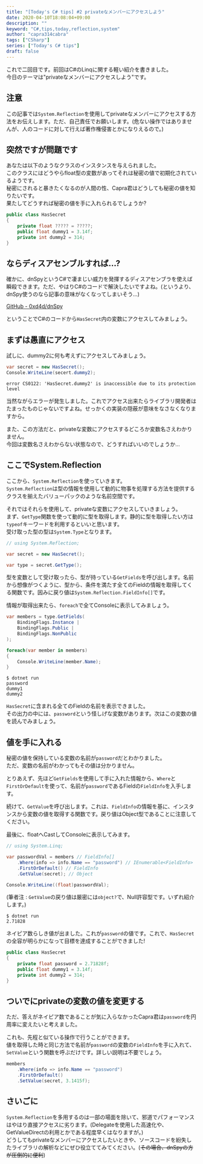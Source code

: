 ```yaml
---
title: "[Today's C# tips] #2 privateなメンバーにアクセスしよう"
date: 2020-04-10T18:08:04+09:00
description: ""
keyword: "C#,tips,today,reflection,system"
author: "capra314cabra"
tags: ["CSharp"]
series: ["Today's C# tips"]
draft: false
---
```


これで二回目です。前回はC#のLinqに関する軽い紹介を書きました。  
今日のテーマは"privateなメンバーにアクセスしよう"です。

## 注意

この記事では`System.Reflection`を使用してprivateなメンバーにアクセスする方法をお伝えします。ただ、自己責任でお願いします。(危ない操作ではありませんが、人のコードに対して行えば著作権侵害とかになりえるので。)

## 突然ですが問題です

あなたは以下のようなクラスのインスタンスを与えられました。  
このクラスにはどうやらfloat型の変数があってそれは秘密の値で初期化されているようです。  
秘密にされると暴きたくなるのが人間の性、Capra君はどうしても秘密の値を知りたいです。  
果たしてどうすれば秘密の値を手に入れられるでしょうか?

``` C#
public class HasSecret
{
    private float ????? = ?????;
    public float dummy1 = 3.14f;
    private int dummy2 = 314;
}
```

## ならディスアセンブルすれば...?

確かに、dnSpyというC#で凄まじい威力を発揮するディスアセンブラを使えば瞬殺できます。ただ、やはりC#のコードで解決したいですよね。(というより、dnSpy使うのなら記事の意味がなくなってしまいそう...)

[GitHub - 0xd4d/dnSpy](https://github.com/0xd4d/dnSpy)

ということでC#のコードから`HasSecret`内の変数にアクセスしてみましょう。

## まずは愚直にアクセス

試しに、dummy2に何も考えずにアクセスしてみましょう。

``` C#
var secret = new HasSecret();
Console.WriteLine(secert.dummy2);
```

```
error CS0122: 'HasSecret.dummy2' is inaccessible due to its protection level
```

当然ながらエラーが発生しました。これでアクセス出来たらライブラリ開発者はたまったものじゃないですよね。せっかくの実装の隠蔽が意味をなさなくなりますから。

また、この方法だと、privateな変数にアクセスするどころか変数名さえわかりません。  
今回は変数名さえわからない状態なので、どうすればいいのでしょうか...

## ここでSystem.Reflection

ここから、`System.Reflection`を使っていきます。  
`System.Reflection`は型の情報を使用して動的に物事を処理する方法を提供するクラスを揃えたバリューパックのような名前空間です。

それではそれらを使用して、privateな変数にアクセスしていきましょう。  
まず、`GetType`関数を使って動的に型を取得します。静的に型を取得したい方は`typeof`キーワードを利用するといいと思います。  
受け取った型の型は`System.Type`となります。

``` C#
// using System.Reflection;

var secret = new HasSecret();

var type = secret.GetType();
```

型を変数として受け取ったら、型が持っている`GetFields`を呼び出します。名前から想像がつくように、型から、条件を満たす全てのFieldの情報を取得してくる関数です。因みに戻り値は`System.Reflection.FieldInfo[]`です。

情報が取得出来たら、`foreach`で全てConsoleに表示してみましょう。

``` C#
var members = type.GetFields(
    BindingFlags.Instance |
    BindingFlags.Public |
    BindingFlags.NonPublic
);

foreach(var member in members)
{
    Console.WriteLine(member.Name);
}
```

```
$ dotnet run
password
dummy1
dummy2
```

`HasSecret`に含まれる全てのFieldの名前を表示できました。  
その出力の中には、`password`という怪しげな変数があります。次はこの変数の値を読んでみましょう。

## 値を手に入れる

秘密の値を保持している変数の名前が`password`だとわかりました。  
ただ、変数の名前がわかってもその値は分かりません。

とりあえず、先ほど`GetFields`を使用して手に入れた情報から、`Where`と`FirstOrDefault`を使って、名前が`password`であるFieldの`FieldInfo`を入手します。

続けて、`GetValue`を呼び出します。これは、`FieldInfo`の情報を基に、インスタンスから変数の値を取得する関数です。戻り値はObject型であることに注意してください。

最後に、floatへCastしてConsoleに表示してみます。

``` C#
// using System.Linq;

var passwordVal = members // FieldInfo[]
    .Where(info => info.Name == "password") // IEnumerable<FieldInfo>
    .FirstOrDefault() // FieldInfo
    .GetValue(secret); // Object

Console.WriteLine((float)passwordVal);
```

(筆者注 : `GetValue`の戻り値は厳密には`object?`で、Null許容型です。いずれ紹介します。)

```
$ dotnet run
2.71828
```

ネイピア数らしき値が出ました。これが`password`の値です。これで、`HasSecret`の全容が明らかになって目標を達成することができました!

``` C#
public class HasSecret
{
    private float password = 2.71828f;
    public float dummy1 = 3.14f;
    private int dummy2 = 314;
}
```

## ついでにprivateの変数の値を変更する

ただ、答えがネイピア数であることが気に入らなかったCapra君は`password`を円周率に変えたいと考えました。

これも、先程と似ている操作で行うことができます。  
値を取得した時と同じ方法で名前が`password`の変数の`FieldInfo`を手に入れて、`SetValue`という関数を呼ぶだけです。詳しい説明は不要でしょう。

``` C#
members
    .Where(info => info.Name == "password")
    .FirstOrDefault()
    .SetValue(secret, 3.1415f);
```

## さいごに

`System.Reflection`を多用するのは一部の場面を除いて、邪道でパフォーマンスはやはり直接アクセスに劣ります。(Delegateを使用した高速化や、GetValueDirectの利用とかである程度早くはなりますが。)  
どうしてもprivateなメンバーにアクセスしたいときや、ソースコードを紛失したライブラリの解析などにぜひ役立ててみてください。(~~その場合、dnSpyの方が圧倒的に便利~~)